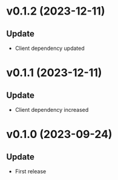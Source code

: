 # v0.1.2 (2023-12-11)

## Update

- Client dependency updated

# v0.1.1 (2023-12-11)

## Update

- Client dependency increased

# v0.1.0 (2023-09-24)

## Update

- First release

